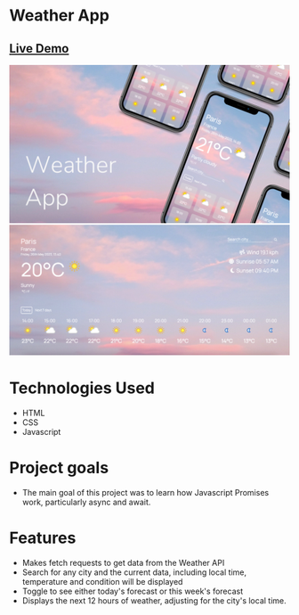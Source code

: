 # Weather App

## [Live Demo](https://erinsophie.github.io/weather-app/)

![Mobile App](dist/img/app-layout.png)
![Weather App](dist/img/weather-app.png)

# Technologies Used

- HTML
- CSS
- Javascript

# Project goals

- The main goal of this project was to learn how Javascript Promises work, particularly async and await.

# Features

- Makes fetch requests to get data from the Weather API
- Search for any city and the current data, including local time, temperature and condition will be displayed
- Toggle to see either today's forecast or this week's forecast
- Displays the next 12 hours of weather, adjusting for the city's local time.

